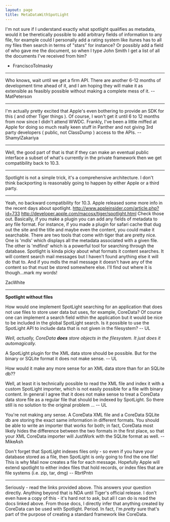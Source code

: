 ```yaml
---
layout: page
title: MetaDataWithSpotLight
---
```


I'm not sure if I understand exactly what spotlight qualifies as metadata, would it be theretically possible to add arbitrary fields of information to any file, for example could I personally add a rating system like itunes has to all my files then search in terms of "stars" for instance?  Or possibly add a field of who gave me the document, so when I type John Smith I get a list of all the documents I've received from him?

- FranciscoTolmasky

----

Who knows, wait until we get a firm API. There are another 6-12 months of development time ahead of it, and I am hoping they will make it as extensible as feasibly possible without making a complete mess of it. -- MatPeterson

----

I'm actually pretty excited that Apple's even bothering to provide an SDK for this ( and other Tiger things ). Of course, I won't get it until 6 to 12 months from now since I didn't attend WWDC. Frankly, I've been a little miffed at Apple for doing so much really keen stuff in Panther and not giving 3rd party developers ( public, not ClassDump ) access to the APIs. --ShamylZakariya

----

Well, the good part of that is that if they can make an eventual public interface a subset of what's currently in the private framework then we get compatibility back to 10.3.

----

Spotlight is not a simple trick, it's a comprehensive architecture. I don't think backporting is reasonably going to happen by either Apple or a third party.

----

Yeah, no backward compatibility for 10.3. Apple released some more info in the recent days about spotlight.
http://www.appleinsider.com/article.php?id=733
http://developer.apple.com/macosx/tiger/spotlight.html
Check those out. Basically, if you make a plugin you can add any fields of metadata to any file format. For instance, if you made a plugin for safari cache that dug out the site and the title and maybe even the content, you could make it searchable. There are two tools that come with tiger that are pretty nice. One is 'mdls' which displays all the metadata associated with a given file. The other is 'mdfind' which is a powerful tool for searching through the database. Spotlight is kinda picky about what formats it content searches. It will content search mail messages but I haven't found anything else it will do that to. And if you mdls the mail message it doesn't have any of the content so that must be stored somewhere else. I'll find out where it is though...mark my words!

ZacWhite

----
 **Spotlight without files**

How would one implement SpotLight searching for an application that does not use files to store user data but uses, for example, CoreData? Of course one can implement a search field within the application but it would be nice to be included in the global SpotLight search. Is it possible to use the SpotLight API to include data that is not given in the filesystem? -- UL

*Well, actually, CoreData **does** store objects in the filesystem. It just does it automagically.*

A SpotLight plugin for the XML data store should be possible. But for the binary or SQLite format it does not make sense. -- UL

How would it make any more sense for an XML data store than for an SQLite db??

Well, at least it is technically possible to read the XML file and index it with a custom SpotLight importer, which is not easily possible for a file with binary content. In general I agree that it does not make sense to treat a CoreData data store file as a regular file that should be indexed by SpotLight. So there still is no solution to the original problem ... -- UL

You're not making any sense. A CoreData XML file and a CoreData SQLite db are storing the exact same information in different formats. You should be able to write an importer that works for both; in fact, CoreData most likely hides the difference between the two formats in the first place, so that your XML CoreData importer will JustWork with the SQLite format as well. -- MikeAsh

Don't forget that SpotLight indexes files only - so even if you have your database stored as a file, then SpotLight is only going to find the one file! This is why Mail now creates a file for each message.  Hopefully Apple will extend spotlight to either index files
that hold records, or index files that are file systems (i.e. zip, tar, dmg) -- RbrtPntn

----

Seriously - read the links provided above. This answers your question directly. Anything beyond that is NDA until Tiger's official release. I don't even have a copy of this - it's hard not to ask, but all I can do is read the docs linked above. From those docs, I directly infer that anything created by CoreData can be used with Spotlight. Period. In fact, I'm *pretty* sure that's part of the purpose of creating a standard framework like CoreData.

